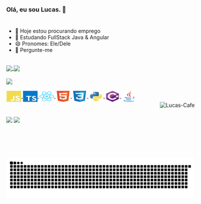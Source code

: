 ### Olá, eu sou Lucas. 👋
#
- 🔭 Hoje estou procurando emprego
- 🌱 Estudando FullStack Java & Angular
- 😄 Pronomes: Ele/Dele
- 💬 Pergunte-me


</br>
<div>
  <a href="https://github.com/Lucass-Gs">
  <img height="150em" align="center" src="https://github-readme-stats.vercel.app/api?username=Lucass-Gs&show_icons=true&theme=midnight-purple&include_all_commits=true&count_private=false"/>
  <img height="150em" align="center" src="https://github-readme-stats.vercel.app/api/top-langs/?username=Lucass-Gs&layout=compact&langs_count=7&theme=midnight-purple"/></br></br>
    <img height="150em" align="center" src="https://github-readme-stats.vercel.app/api/wakatime?username=LucasS_Gabriel&theme=midnight-purple&)"/>
    </div></br>   

  <div style="display: inline_block">
  <img align="center" alt="Lucas-Js" height="30" width="40" src="https://raw.githubusercontent.com/devicons/devicon/master/icons/javascript/javascript-plain.svg">
  <img align="center" alt="Lucas-Ts" height="30" width="40" src="https://raw.githubusercontent.com/devicons/devicon/master/icons/typescript/typescript-plain.svg">
  <img align="center" alt="Lucas-React" height="30" width="40" src="https://raw.githubusercontent.com/devicons/devicon/master/icons/react/react-original.svg">
  <img align="center" alt="Lucas-HTML" height="30" width="40" src="https://raw.githubusercontent.com/devicons/devicon/master/icons/html5/html5-original.svg">
  <img align="center" top-padding="4em" alt="Lucas-CSS" height="30" width="40" src="https://raw.githubusercontent.com/devicons/devicon/master/icons/css3/css3-original.svg">
  <img align="center" alt="Lucas-Python" height="30" width="40" src="https://raw.githubusercontent.com/devicons/devicon/master/icons/python/python-original.svg">
  <img align="center" alt="Lucas-Csharp" height="30" width="40" src="https://raw.githubusercontent.com/devicons/devicon/master/icons/csharp/csharp-original.svg">
  <img align="center" alt="Lucas-Csharp" height="30" width="40" src="https://github.com/devicons/devicon/blob/master/icons/java/java-original.svg"></br>
  <img align="right" img height="150em" alt="Lucas-Cafe" src="https://acegif.com/wp-content/gifs/coffee-94.gif">
  </div>
  
  #
  <div>
  <a href = "mailto:lucasgabriel153@gmail.com"><img src="https://img.shields.io/badge/-Gmail-%23333?style=for-the-badge&logo=gmail&logoColor=white" target="_blank"></a>
  <a href="https://www.linkedin.com/in/lucas-gabriel-979723164/" target="_blank"><img src="https://img.shields.io/badge/-LinkedIn-%230077B5?style=for-the-badge&logo=linkedin&logoColor=white" target="_blank"></a>
 
  </div>
  
  ![Snake animation](https://github.com/Lucass-Gs/Lucass-Gs/blob/main/github-contribution-grid-snake.svg)
 
  
  
